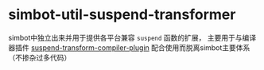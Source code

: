 # simbot-util-suspend-transformer

simbot中独立出来并用于提供各平台兼容 `suspend` 函数的扩展，
主要用于与编译器插件 [suspend-transform-compiler-plugin](https://github.com/forteScarlet/kotlin-suspend-transform-compiler-plugin) 
配合使用而脱离simbot主要体系（不掺杂过多代码）
